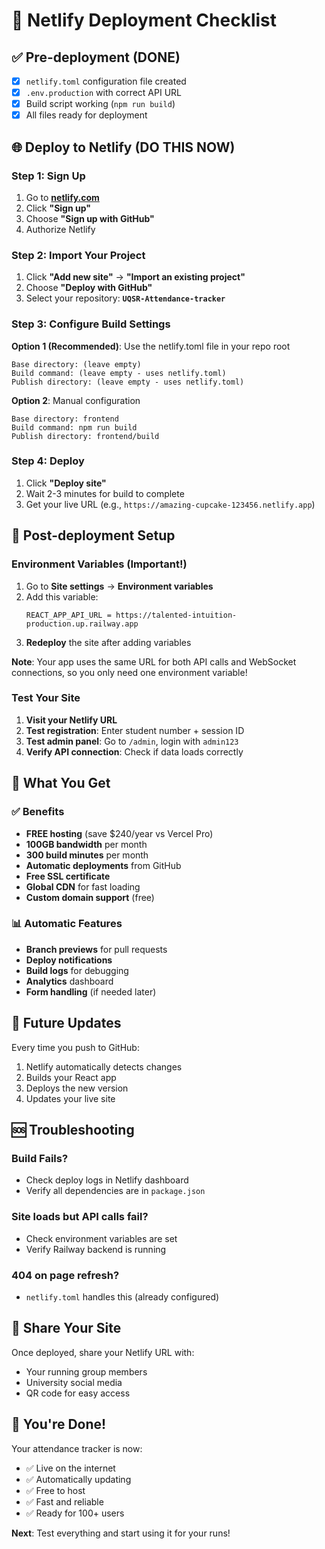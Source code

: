 # 🚀 Netlify Deployment Checklist

## ✅ Pre-deployment (DONE)

- [x] `netlify.toml` configuration file created
- [x] `.env.production` with correct API URL
- [x] Build script working (`npm run build`)
- [x] All files ready for deployment

## 🌐 Deploy to Netlify (DO THIS NOW)

### Step 1: Sign Up
1. Go to **[netlify.com](https://netlify.com)**
2. Click **"Sign up"**
3. Choose **"Sign up with GitHub"**
4. Authorize Netlify

### Step 2: Import Your Project
1. Click **"Add new site"** → **"Import an existing project"**
2. Choose **"Deploy with GitHub"**
3. Select your repository: **`UQSR-Attendance-tracker`**

### Step 3: Configure Build Settings

**Option 1 (Recommended)**: Use the netlify.toml file in your repo root
```
Base directory: (leave empty)
Build command: (leave empty - uses netlify.toml)
Publish directory: (leave empty - uses netlify.toml)
```

**Option 2**: Manual configuration
```
Base directory: frontend
Build command: npm run build
Publish directory: frontend/build
```

### Step 4: Deploy
1. Click **"Deploy site"**
2. Wait 2-3 minutes for build to complete
3. Get your live URL (e.g., `https://amazing-cupcake-123456.netlify.app`)

## 🔧 Post-deployment Setup

### Environment Variables (Important!)
1. Go to **Site settings** → **Environment variables**
2. Add this variable:
   ```
   REACT_APP_API_URL = https://talented-intuition-production.up.railway.app
   ```
3. **Redeploy** the site after adding variables

**Note**: Your app uses the same URL for both API calls and WebSocket connections, so you only need one environment variable!

### Test Your Site
1. **Visit your Netlify URL**
2. **Test registration**: Enter student number + session ID
3. **Test admin panel**: Go to `/admin`, login with `admin123`
4. **Verify API connection**: Check if data loads correctly

## 🎯 What You Get

### ✅ Benefits
- **FREE hosting** (save $240/year vs Vercel Pro)
- **100GB bandwidth** per month
- **300 build minutes** per month
- **Automatic deployments** from GitHub
- **Free SSL certificate**
- **Global CDN** for fast loading
- **Custom domain support** (free)

### 📊 Automatic Features
- **Branch previews** for pull requests
- **Deploy notifications** 
- **Build logs** for debugging
- **Analytics** dashboard
- **Form handling** (if needed later)

## 🔄 Future Updates

Every time you push to GitHub:
1. Netlify automatically detects changes
2. Builds your React app
3. Deploys the new version
4. Updates your live site

## 🆘 Troubleshooting

### Build Fails?
- Check deploy logs in Netlify dashboard
- Verify all dependencies are in `package.json`

### Site loads but API calls fail?
- Check environment variables are set
- Verify Railway backend is running

### 404 on page refresh?
- `netlify.toml` handles this (already configured)

## 📱 Share Your Site

Once deployed, share your Netlify URL with:
- Your running group members
- University social media
- QR code for easy access

## 🎉 You're Done!

Your attendance tracker is now:
- ✅ Live on the internet
- ✅ Automatically updating
- ✅ Free to host
- ✅ Fast and reliable
- ✅ Ready for 100+ users

**Next**: Test everything and start using it for your runs!